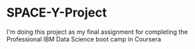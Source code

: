 # SPACE-Y-Project
I'm doing this project as my final assignment for completing the Professional IBM Data Science boot camp in Coursera
